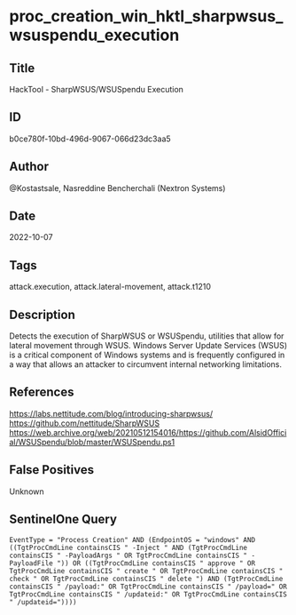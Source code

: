 # proc_creation_win_hktl_sharpwsus_wsuspendu_execution

## Title
HackTool - SharpWSUS/WSUSpendu Execution

## ID
b0ce780f-10bd-496d-9067-066d23dc3aa5

## Author
@Kostastsale, Nasreddine Bencherchali (Nextron Systems)

## Date
2022-10-07

## Tags
attack.execution, attack.lateral-movement, attack.t1210

## Description
Detects the execution of SharpWSUS or WSUSpendu, utilities that allow for lateral movement through WSUS.
Windows Server Update Services (WSUS) is a critical component of Windows systems and is frequently configured in a way that allows an attacker to circumvent internal networking limitations.


## References
https://labs.nettitude.com/blog/introducing-sharpwsus/
https://github.com/nettitude/SharpWSUS
https://web.archive.org/web/20210512154016/https://github.com/AlsidOfficial/WSUSpendu/blob/master/WSUSpendu.ps1

## False Positives
Unknown

## SentinelOne Query
```
EventType = "Process Creation" AND (EndpointOS = "windows" AND ((TgtProcCmdLine containsCIS " -Inject " AND (TgtProcCmdLine containsCIS " -PayloadArgs " OR TgtProcCmdLine containsCIS " -PayloadFile ")) OR ((TgtProcCmdLine containsCIS " approve " OR TgtProcCmdLine containsCIS " create " OR TgtProcCmdLine containsCIS " check " OR TgtProcCmdLine containsCIS " delete ") AND (TgtProcCmdLine containsCIS " /payload:" OR TgtProcCmdLine containsCIS " /payload=" OR TgtProcCmdLine containsCIS " /updateid:" OR TgtProcCmdLine containsCIS " /updateid="))))

```